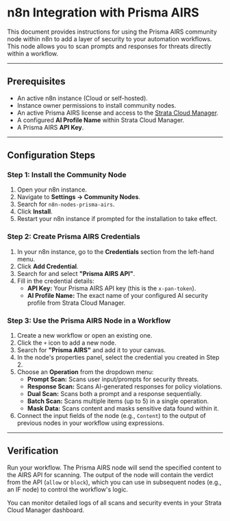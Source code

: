 # n8n Integration with Prisma AIRS

This document provides instructions for using the Prisma AIRS community node within n8n to add a layer of security to your automation workflows. This node allows you to scan prompts and responses for threats directly within a workflow.

---

## Prerequisites

* An active n8n instance (Cloud or self-hosted).
* Instance owner permissions to install community nodes.
* An active Prisma AIRS license and access to the [Strata Cloud Manager](https://www.strata.paloaltonetworks.com/).
* A configured **AI Profile Name** within Strata Cloud Manager.
* A Prisma AIRS **API Key**.

---

## Configuration Steps

### Step 1: Install the Community Node

1.  Open your n8n instance.
2.  Navigate to **Settings → Community Nodes**.
3.  Search for `n8n-nodes-prisma-airs`.
4.  Click **Install**.
5.  Restart your n8n instance if prompted for the installation to take effect.

### Step 2: Create Prisma AIRS Credentials

1.  In your n8n instance, go to the **Credentials** section from the left-hand menu.
2.  Click **Add Credential**.
3.  Search for and select **"Prisma AIRS API"**.
4.  Fill in the credential details:
    * **API Key:** Your Prisma AIRS API key (this is the `x-pan-token`).
    * **AI Profile Name:** The exact name of your configured AI security profile from Strata Cloud Manager.

### Step 3: Use the Prisma AIRS Node in a Workflow

1.  Create a new workflow or open an existing one.
2.  Click the `+` icon to add a new node.
3.  Search for **"Prisma AIRS"** and add it to your canvas.
4.  In the node's properties panel, select the credential you created in Step 2.
5.  Choose an **Operation** from the dropdown menu:
    * **Prompt Scan:** Scans user input/prompts for security threats.
    * **Response Scan:** Scans AI-generated responses for policy violations.
    * **Dual Scan:** Scans both a prompt and a response sequentially.
    * **Batch Scan:** Scans multiple items (up to 5) in a single operation.
    * **Mask Data:** Scans content and masks sensitive data found within it.
6.  Connect the input fields of the node (e.g., `Content`) to the output of previous nodes in your workflow using expressions.

---

## Verification

Run your workflow. The Prisma AIRS node will send the specified content to the AIRS API for scanning. The output of the node will contain the verdict from the API (`allow` or `block`), which you can use in subsequent nodes (e.g., an IF node) to control the workflow's logic.

You can monitor detailed logs of all scans and security events in your Strata Cloud Manager dashboard.
